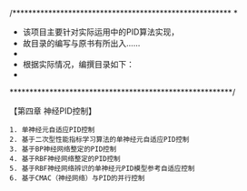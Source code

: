 ﻿/*******************************************************
*	
*	该项目主要针对实际运用中的PID算法实现，
*	故目录的编写与原书有所出入……
*	
*	根据实际情况，编撰目录如下：
*
********************************************************/

【第四章 神经PID控制】

	
	1. 单神经元自适应PID控制
	2. 基于二次型性能指标学习算法的单神经元自适应PID控制
	3. 基于BP神经网络整定的PID控制
	4. 基于RBF神经网络整定的PID控制
	5. 基于RBF神经网络辨识的单神经元PID模型参考自适应控制
	6. 基于CMAC（神经网络）与PID的并行控制